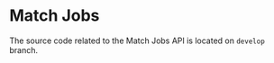 Match Jobs
===============================

The source code related to the Match Jobs API is located on `develop` branch.

